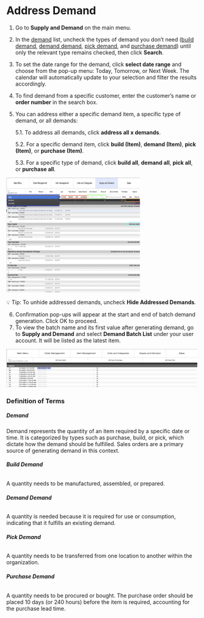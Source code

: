 # Address Demand

1. Go to **Supply and Demand** on the main menu.
2. In the [demand](#demand) list, uncheck the types of demand you don’t need ([build demand](#build-demand), [demand demand](#demand-demand), [pick demand](#pick-demand), and [purchase demand](#purchase-demand)) until only the relevant type remains checked, then click **Search**. 
3. To set the date range for the demand, click **select date range** and choose from the pop-up menu: Today, Tomorrow, or Next Week. The calendar will automatically update to your selection and filter the results accordingly.
4. To find demand from a specific customer, enter the customer’s name or **order number** in the search box.
5. You can address either a specific demand item, a specific type of demand, or all demands:

	5.1. To address all demands, click **address all x demands**.
	
	5.2. For a specific demand item, click **build (Item)**, **demand (Item)**, **pick (Item)**, or **purchase (Item)**.

	5.3. For a specific type of demand, click **build all**, **demand all**, **pick all**, or **purchase all**.

<img src="https://github.com/Fx-Professional-Services/HorizonDocs/blob/sales_order/Horizon%20User%20Guide/00%20Assets/22_address_demand.png" width="350" height="300">

 💡 Tip: To unhide addressed demands, uncheck **Hide Addressed Demands**.

6. Confirmation pop-ups will appear at the start and end of batch demand generation. Click OK to proceed.
7. To view the batch name and its first value after generating demand, go to **Supply and Demand** and select **Demand Batch List** under your user account. It will be listed as the latest item.

<img src="https://github.com/Fx-Professional-Services/HorizonDocs/blob/sales_order/Horizon%20User%20Guide/00%20Assets/23_demand_batch_name.png" width="500" height="100">

### Definition of Terms

##### Demand
Demand represents the quantity of an item required by a specific date or time. It is categorized by types such as purchase, build, or pick, which dictate how the demand should be fulfilled. Sales orders are a primary source of generating demand in this context.

###### **Build Demand**  
A quantity needs to be manufactured, assembled, or prepared.
###### **Demand Demand**  
A quantity is needed because it is required for use or consumption, indicating that it fulfills an existing demand.
###### **Pick Demand**  
A quantity needs to be transferred from one location to another within the organization.
###### **Purchase Demand**  
A quantity needs to be procured or bought. The purchase order should be placed 10 days (or 240 hours) before the item is required, accounting for the purchase lead time.


